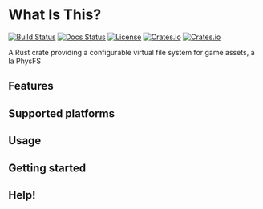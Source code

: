 # What Is This?

[![Build Status](https://travis-ci.org/ggez/gvfs.svg?branch=master)](https://travis-ci.org/ggez/gvfs)
[![Docs Status](https://docs.rs/gvfs/badge.svg)](https://docs.rs/gvfs)
[![License](https://img.shields.io/crates/l/gvfs.svg)](http://crates.io/cratee/gvfs)
[![Crates.io](https://img.shields.io/crates/v/gvfs.svg)](https://crates.io/crates/gvfs)
[![Crates.io](https://img.shields.io/crates/d/gvfs.svg)](https://crates.io/crates/gvfs)


A Rust crate providing a configurable virtual file system for game assets, a la PhysFS


## Features

## Supported platforms

## Usage

## Getting started

## Help!
